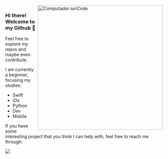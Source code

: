 
<img src="https://raw.githubusercontent.com/MicaelliMedeiros/micaellimedeiros/master/image/computer-illustration.png" min-width="400px" max-width="400px" width="400px" align="right" alt="Computador iuriCode">

<p align="left"> 
  <h3><b>Hi there! Welcome to my Github 🐙</b></h3>
  Feel free to explore my repos and maybe even contribute.
</p>

<p align="left">
I am currently a beginner, focusing my studies:

* Swift
* iOs
* Python
* Dev
* Mobile
  
</p>

<p align="left">
  
If you have some interesting project that you think I can help with, feel free to reach me through:
 
  <a href="https://www.linkedin.com/in/leticiabezerrag/" alt="Linkedin">
  <img src="https://img.shields.io/badge/-Linkedin-0e76a8?style=flat-square&logo=Linkedin&logoColor=white&link=https://www.linkedin.com/in/leticiabezerrag/" /></a>

</p>
